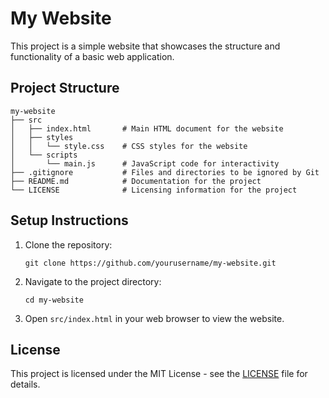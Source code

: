 # My Website

This project is a simple website that showcases the structure and functionality of a basic web application.

## Project Structure

```
my-website
├── src
│   ├── index.html       # Main HTML document for the website
│   ├── styles
│   │   └── style.css    # CSS styles for the website
│   └── scripts
│       └── main.js      # JavaScript code for interactivity
├── .gitignore           # Files and directories to be ignored by Git
├── README.md            # Documentation for the project
└── LICENSE              # Licensing information for the project
```

## Setup Instructions

1. Clone the repository:
   ```
   git clone https://github.com/yourusername/my-website.git
   ```

2. Navigate to the project directory:
   ```
   cd my-website
   ```

3. Open `src/index.html` in your web browser to view the website.

## License

This project is licensed under the MIT License - see the [LICENSE](LICENSE) file for details.